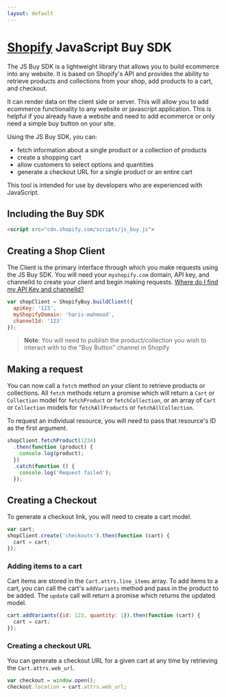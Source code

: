 ```yaml
---
layout: default
---
```

# [Shopify](https://www.shopify.com) JavaScript Buy SDK

The JS Buy SDK is a lightweight library that allows you to build ecommerce into any website.
It is based on Shopify's API and provides the ability to retrieve products and collections from your shop,
add products to a cart, and checkout.

It can render data on the client side or server. This will allow you to add ecommerce functionality to any website or
javascript application. This is helpful if you already have a website and need to add ecommerce or only need a simple buy button on your site.

Using the JS Buy SDK, you can:

- fetch information about a single product or a collection of products
- create a shopping cart
- allow customers to select options and quantities
- generate a checkout URL for a single product or an entire cart

This tool is intended for use by developers who are experienced with JavaScript.

## Including the Buy SDK

```html
<script src="cdn.shopify.com/scripts/js_buy.js">
```

## Creating a Shop Client

The Client is the primary interface through which you make requests using the JS Buy SDK.
You will need your `myshopify.com` domain, API key, and channelId to create your client and
begin making requests. [Where do I find my API Key and channelId?](#)

```js
var shopClient = ShopifyBuy.buildClient({
  apiKey: '123',
  myShopifyDomain: 'haris-mahmood',
  channelId: '123'
});
```

> **Note**: You will need to publish the product/collection you wish to interact with to the
> "Buy Button" channel in Shopify

## Making a request

You can now call a `fetch` method on your client to retrieve products or collections.
All `fetch` methods return a promise which will return a `Cart` or `Collection` model for `fetchProduct`
or `fetchCollection`, or an array of `Cart` or `Collection` models for `fetchAllProducts` or `fetchAllCollection`.

To request an individual resource, you will need to pass that resource's ID as the first argument.

```js
shopClient.fetchProduct(1234)
  .then(function (product) {
    console.log(product);
  })
  .catch(function () {
    console.log('Request failed');
  });
```

## Creating a Checkout

To generate a checkout link, you will need to create a cart model.

```js
var cart;
shopClient.create('checkouts').then(function (cart) {
  cart = cart;
});
```

### Adding items to a cart

Cart items are stored in the `Cart.attrs.line_items` array. To add items to a cart,
you can call the cart's `addVariants` method and pass in the product to be added.
The `update` call will return a promise which returns the updated model.

```js
cart.addVariants({id: 123, quantity: 1}).then(function (cart) {
  cart = cart;
});

```

### Creating a checkout URL

You can generate a checkout URL for a given cart at any time by retrieving the `Cart.attrs.web_url`.

```js
var checkout = window.open();
checkout.location = cart.attrs.web_url;
```
